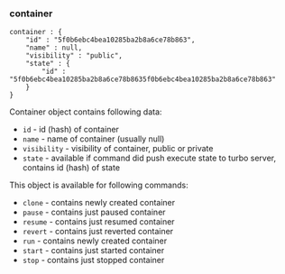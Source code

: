 ### container

	container : {
		"id" : "5f0b6ebc4bea10285ba2b8a6ce78b863",
		"name" : null,
		"visibility" : "public",
		"state" : {
			"id" : "5f0b6ebc4bea10285ba2b8a6ce78b8635f0b6ebc4bea10285ba2b8a6ce78b863"
		}
	}

Container object contains following data:

* `id` - id (hash) of container
* `name` - name of container (usually null)
* `visibility` - visibility of container, public or private
* `state` - available if command did push execute state to turbo server, contains id (hash) of state

This object is available for following commands:

* `clone` - contains newly created container
* `pause` - contains just paused container
* `resume` - contains just resumed container
* `revert` - contains just reverted container
* `run` - contains newly created container
* `start` - contains just started container
* `stop` - contains just stopped container